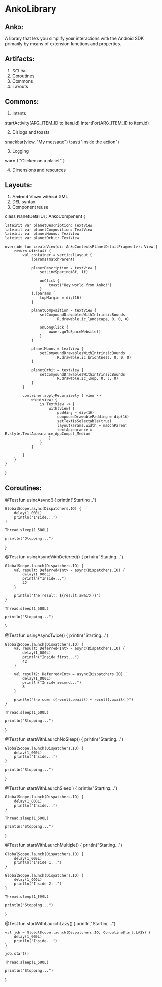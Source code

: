 # AnkoLibrary

Anko:
-----

A library that lets you simplify your interactions with the Android SDK, primarily by means of extension functions and properties.

Artifacts:
----------

1) SQLite
2) Coroutines
3) Commons
4) Layouts

Commons:
--------

1) Intents

startActivity<PlanetDetailActivity>(ARG_ITEM_ID to item.id)
intentFor<PlanetDetailActivity>(ARG_ITEM_ID to item.id)

2) Dialogs and toasts

snackbar(view, "My message")
toast("inside the action")						

3) Logging

warn { "Clicked on a planet" }

4) Dimensions and resources

Layouts:
--------

1) Android Views without XML
2) DSL syntax
3) Component reuse

class PlanetDetailUi : AnkoComponent<PlanetDetailFragment> {

    lateinit var planetDescription: TextView
    lateinit var planetComposition: TextView
    lateinit var planetMoons: TextView
    lateinit var planetOrbit: TextView

    override fun createView(ui: AnkoContext<PlanetDetailFragment>): View {
        return with(ui) {
            val container = verticalLayout {
                lparams(matchParent)

                planetDescription = textView {
                    setLineSpacing(8f, 1f)

                    onClick {
                        toast("Hey world from Anko!")
                    }
                }.lparams {
                    topMargin = dip(16)
                }

                planetComposition = textView {
                    setCompoundDrawablesWithIntrinsicBounds(
                            R.drawable.ic_landscape, 0, 0, 0)

                    onLongClick {
                        owner.goToSpaceWebsite()
                    }
                }

                planetMoons = textView {
                    setCompoundDrawablesWithIntrinsicBounds(
                            R.drawable.ic_brightness, 0, 0, 0)
                }

                planetOrbit = textView {
                    setCompoundDrawablesWithIntrinsicBounds(
                            R.drawable.ic_loop, 0, 0, 0)
                }
            }

            container.applyRecursively { view ->
                when(view) {
                    is TextView -> {
                        with(view) {
                            padding = dip(16)
                            compoundDrawablePadding = dip(16)
                            setTextIsSelectable(true)
                            layoutParams.width = matchParent
                            textAppearance = R.style.TextAppearance_AppCompat_Medium
                        }
                    }
                }

            }
        }
    }

}

Coroutines:
-----------

@Test
fun usingAsync() {
    println("Starting...")

    GlobalScope.async(Dispatchers.IO) {
        delay(1_000L)
        println("Inside...")
    }

    Thread.sleep(1_500L)

    println("Stopping...")
}

@Test
fun usingAsyncWithDeferred() {
    println("Starting...")

    GlobalScope.launch(Dispatchers.IO) {
        val result: Deferred<Int> = async(Dispatchers.IO) {
            delay(1_000L)
            println("Inside...")
            42
        }

        println("the result: ${result.await()}")
    }

    Thread.sleep(1_500L)

    println("Stopping...")
}

@Test
fun usingAsyncTwice() {
    println("Starting...")

    GlobalScope.launch(Dispatchers.IO) {
        val result: Deferred<Int> = async(Dispatchers.IO) {
            delay(1_000L)
            println("Inside first...")
            42
        }

        val result2: Deferred<Int> = async(Dispatchers.IO) {
            delay(1_000L)
            println("Inside second...")
            8
        }

        println("the sum: ${result.await() + result2.await()}")
    }

    Thread.sleep(1_500L)

    println("Stopping...")
}

@Test
fun startWithLaunchNoSleep() {
    println("Starting...")

    GlobalScope.launch(Dispatchers.IO) {
        delay(1_000L)
        println("Inside...")
    }

    println("Stopping...")
}

@Test
fun startWithLaunchSleep() {
    println("Starting...")

    GlobalScope.launch(Dispatchers.IO) {
        delay(1_000L)
        println("Inside...")
    }

    Thread.sleep(1_500L)

    println("Stopping...")
}

@Test
fun startWithLaunchMultiple() {
    println("Starting...")

    GlobalScope.launch(Dispatchers.IO) {
        delay(1_000L)
        println("Inside 1...")
    }

    GlobalScope.launch(Dispatchers.IO) {
        delay(1_000L)
        println("Inside 2...")
    }

    Thread.sleep(1_500L)

    println("Stopping...")
}

@Test
fun startWithLaunchLazy() {
    println("Starting...")

    val job = GlobalScope.launch(Dispatchers.IO, CoroutineStart.LAZY) {
        delay(1_000L)
        println("Inside...")
    }

    job.start()

    Thread.sleep(1_500L)

    println("Stopping...")
}
